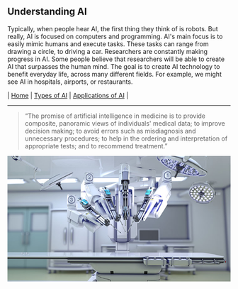 ## Understanding AI
Typically, when people hear AI, the first thing they think of is robots. But really, AI is focused on computers and programming. AI's main focus is to easily mimic humans and execute tasks. These tasks can range from drawing a circle, to driving a car. Researchers are constantly making progress in AI. Some people believe that researchers will be able to create AI that surpasses the human mind. The goal is to create AI technology to benefit everyday life, across many different fields. For example, we might see AI in hospitals, airports, or restaurants. 

| [Home](https://github.com/caelenwalker/MarkdownChallenge) | [Types of AI](https://github.com/caelenwalker/MarkdownChallenge/blob/main/types.md) | [Applications of AI](https://github.com/caelenwalker/MarkdownChallenge/blob/main/applications.md) |

---------------------------------------------------

> “The promise of artificial intelligence in medicine is to provide composite, panoramic views of individuals' medical data; to improve decision making; to avoid errors such as misdiagnosis and unnecessary procedures; to help in the ordering and interpretation of appropriate tests; and to recommend treatment.”

![ai-hospital](hospital-ai.jpg)
